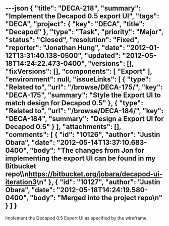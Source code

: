 ---json
{
  "title": "DECA-218",
  "summary": "Implement the Decapod 0.5 export UI",
  "tags": "DECA",
  "project": {
    "key": "DECA",
    "title": "Decapod"
  },
  "type": "Task",
  "priority": "Major",
  "status": "Closed",
  "resolution": "Fixed",
  "reporter": "Jonathan Hung",
  "date": "2012-01-12T13:31:40.138-0500",
  "updated": "2012-05-18T14:24:22.473-0400",
  "versions": [],
  "fixVersions": [],
  "components": [
    "Export"
  ],
  "environment": null,
  "issueLinks": [
    {
      "type": "Related to",
      "url": "/browse/DECA-175/",
      "key": "DECA-175",
      "summary": "Style the Export UI to match design for Decapod 0.5"
    },
    {
      "type": "Related to",
      "url": "/browse/DECA-184/",
      "key": "DECA-184",
      "summary": "Design a Export UI for Decapod 0.5"
    }
  ],
  "attachments": [],
  "comments": [
    {
      "id": "10126",
      "author": "Justin Obara",
      "date": "2012-05-14T13:37:10.683-0400",
      "body": "The changes from Jon for implementing the export UI can be found in my Bitbucket repo\\\n<https://bitbucket.org/jobara/decapod-ui-iteration3>\n"
    },
    {
      "id": "10127",
      "author": "Justin Obara",
      "date": "2012-05-18T14:24:19.580-0400",
      "body": "Merged into the project repo\n"
    }
  ]
}
---
Implement the Decapod 0.5 Export UI as specified by the wireframe.

        